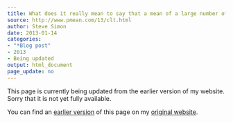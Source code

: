 ```yaml
---
title: What does it really mean to say that a mean of a large number of variables is approximately normal
source: http://www.pmean.com/13/clt.html
author: Steve Simon
date: 2013-01-14
categories:
- "*Blog post"
- 2013
- Being updated
output: html_document
page_update: no
---
```


This page is currently being updated from the earlier version of my website. Sorry that it is not yet fully available.

<!---More--->

You can find an [earlier version][sim1] of this page on my [original website][sim2].

[sim1]: http://www.pmean.com/13/clt.html
[sim2]: http://www.pmean.com/original_site.html
